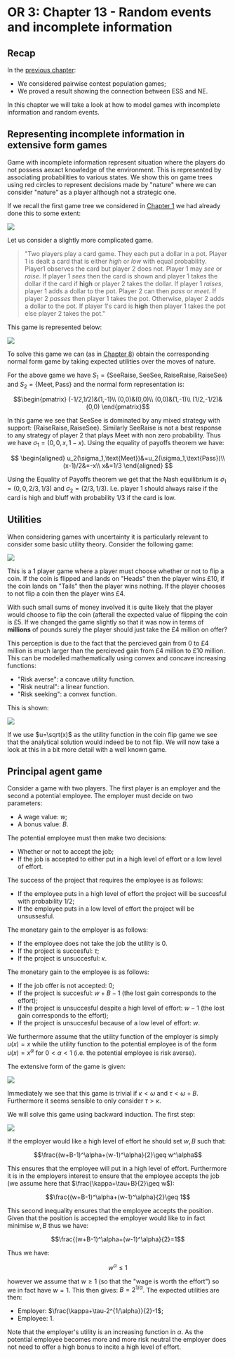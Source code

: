 # OR 3: Chapter 13 - Random events and incomplete information

## Recap

In the [previous chapter](Chapter_12_Nash_equilibrium_and_Evolutionary_stable_strategies.pdf):

- We considered pairwise contest population games;
- We proved a result showing the connection between ESS and NE.

In this chapter we will take a look at how to model games with incomplete information and random events.

## Representing incomplete information in extensive form games

Game with incomplete information represent situation where the players do not possess aexact knowledge of the environment. This is represented by associating probabilities to various states. We show this on game trees using red circles to represent decisions made by "nature" where we can consider "nature" as a player although not a strategic one.

If we recall the first game tree we considered in [Chapter 1](Chapter_01-Introduction.pdf) we had already done this to some extent:

![](images/L01-img01.png)

Let us consider a slightly more complicated game.

> "Two players play a card game. They each put a dollar in a pot. Player 1 is dealt a card that is either *high* or *low* with equal probability. Player1 observes the card but player 2 does not. Player 1 may _see_ or _raise_. If player 1 _sees_ then the card is shown and player 1 takes the dollar if the card if **high** or player 2 takes the dollar. If player 1 _raises_, player 1 adds a dollar to the pot. Player 2 can then _pass_ or _meet_. If player 2 _passes_ then player 1 takes the pot. Otherwise, player 2 adds a dollar to the pot. If player 1's card is **high** then player 1 takes the pot else player 2 takes the pot."

This game is represented below:

![](images/L13-img01.png)

To solve this game we can (as in [Chapter 8](Chapter_08-Subgame_Perfection.pdf)) obtain the corresponding normal form game by taking expected utilities over the moves of nature.

For the above game we have $S_1=\{\text{SeeRaise},\text{SeeSee},\text{RaiseRaise},\text{RaiseSee}\}$ and $S_2=\{\text{Meet},\text{Pass}\}$ and the normal form representation is:

$$\begin{pmatrix}
(-1/2,1/2)&(1,-1)\\
(0,0)&(0,0)\\
(0,0)&(1,-1)\\
(1/2,-1/2)&(0,0)
\end{pmatrix}$$

In this game we see that $\text{SeeSee}$ is dominated by any mixed strategy with support: $\{\text{RaiseRaise},\text{RaiseSee}\}$. Similarly $\text{SeeRaise}$ is not a best response to any strategy of player 2 that plays $\text{Meet}$ with non zero probability. Thus we have  $\sigma_1=(0,0,x,1-x)$. Using the equality of payoffs theorem we have:

$$
\begin{aligned}
u_2(\sigma_1,\text{Meet})&=u_2(\sigma_1,\text{Pass})\\
(x-1)/2&=-x\\
x&=1/3
\end{aligned}
$$

Using the Equality of Payoffs theorem we get that the Nash equilibrium is $\sigma_1=(0,0,2/3,1/3)$ and $\sigma_2=(2/3,1/3)$. I.e. player 1 should always raise if the card is high and bluff with probability $1/3$ if the card is low.

## Utilities

When considering games with uncertainty it is particularly relevant to consider some basic utility theory. Consider the following game:

![](images/L13-img02.png)

This is a 1 player game where a player must choose whether or not to flip a coin. If the coin is flipped and lands on "Heads" then the player wins £10, if the coin lands on "Tails" then the player wins nothing. If the player chooses to not flip a coin then the player wins £4.

With such small sums of money involved it is quite likely that the player would choose to flip the coin (afterall the expected value of flipping the coin is £5. If we changed the game slightly so that it was now in terms of **millions** of pounds surely the player should just take the £4 million on offer?

This perception is due to the fact that the percieved gain from 0 to £4 million is much larger than the percieved gain from £4 million to £10 million. This can be modelled mathematically using convex and concave increasing functions:

- "Risk averse": a concave utility function.
- "Risk neutral": a linear function.
- "Risk seeking": a convex function.

This is shown:

![](plots/L13-plot01.png)

If we use $u=\sqrt(x)$ as the utility function in the coin flip game we see that the analytical solution would indeed be to not flip. We will now take a look at this in a bit more detail with a well known game.

## Principal agent game

Consider a game with two players. The first player is an employer and the second a potential employee. The employer must decide on two parameters:

- A wage value: $w$;
- A bonus value: $B$.

The potential employee must then make two decisions:

- Whether or not to accept the job;
- If the job is accepted to either put in a high level of effort or a low level of effort.

The success of the project that requires the employee is as follows:

- If the employee puts in a high level of effort the project will be succesful with probability $1/2$;
- If the employee puts in a low level of effort the project will be unsussesful.

The monetary gain to the employer is as follows:

- If the employee does not take the job the utility is 0.
- If the project is succesful: $\tau$;
- If the project is unsuccesful: $\kappa$.

The monetary gain to the employee is as follows:

- If the job offer is not accepted: 0;
- If the project is succesful: $w+B-1$ (the lost gain corresponds to the effort);
- If the project is unsuccesful despite a high level of effort: $w-1$ (the lost gain corresponds to the effort);
- If the project is unsuccesful because of a low level of effort: $w$.

We furthermore assume that the utility function of the employer is simply $u(x)=x$ while the utility function to the potential employee is of the form $u(x)=x^{\alpha}$ for $0<\alpha<1$ (i.e. the potential employee is risk averse). 

The extensive form of the game is given:

![](images/L13-img03.png)

Immediately we see that this game is trivial if $\kappa<\omega$ and $\tau<\omega+B$. Furthermore it seems sensible to only consider $\tau>\kappa$.

We will solve this game using backward induction. The first step:

![](images/L13-img04.png)

If the employer would like a high level of effort he should set $w,B$ such that:

$$\frac{(w+B-1)^\alpha+(w-1)^\alpha}{2}\geq w^\alpha$$

This ensures that the employee will put in a high level of effort. Furthermore it is in the employers interest to ensure that the employee accepts the job (we assume here that $\frac{\kappa+\tau+B}{2}\geq w$):

$$\frac{(w+B-1)^\alpha+(w-1)^\alpha}{2}\geq 1$$

This second inequality ensures that the employee accepts the position. Given that the position is accepted the employer would like to in fact minimise $w,B$ thus we have:

$$\frac{(w+B-1)^\alpha+(w-1)^\alpha}{2}=1$$

Thus we have:

$$w^\alpha\leq 1$$

however we assume that $w\geq 1$ (so that the "wage is worth the effort") so we in fact have $w=1$. This then gives: $B=2^{1/\alpha}$. The expected utilities are then:

- Employer: $\frac{\kappa+\tau-2^{1/\alpha}}{2}-1$;
- Employee: 1.

Note that the employer's utility is an increasing function in $\alpha$. As the potential employee becomes more and more risk neutral the employer does not need to offer a high bonus to incite a high level of effort.
